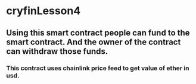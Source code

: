 # cryfinLesson4
## Using this smart contract people can fund to the smart contract. And the owner of the contract can withdraw those funds.
### This contract uses chainlink price feed to get value of ether in usd.
